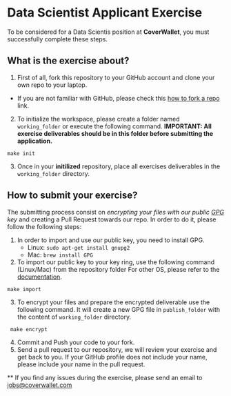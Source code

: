 # Data Scientist Applicant Exercise
To be considered for a Data Scientis position at **CoverWallet**, you must
successfully complete these steps.

## What is the exercise about?

1. First of all, fork this repository to your GitHub account and clone your own repo to your laptop.
  * If you are not familiar with GitHub, please check this
  [how to fork a repo](https://help.github.com/articles/fork-a-repo/) link.
2. To initialize the workspace, please create a folder named `working_folder`
or execute the following command. **IMPORTANT: All exercise deliverables should
be in this folder before submitting the application.**
```
make init
```
3. Once in your **initilized** repository, place all exercises deliverables in the `working_folder` directory.

## How to submit your exercise?
The submitting process consist on _encrypting your files with our public
[GPG](https://gnupg.org/) key_ and creating a Pull Request towards our repo.
In order to do it, please follow the following steps:

1. In order to import and use our public key, you need to install GPG.
   * Linux: `sudo apt-get install gnupg2`
   * Mac: `brew install GPG`
2. To import our public key to your key ring, use the following command (Linux/Mac)
from the repository folder For other OS, please refer to the [documentation](https://www.gnupg.org/documentation/).
 ```
 make import
 ```
3. To encrypt your files and prepare the encrypted deliverable use the following
command. It will create a new GPG file in `publish_folder` with the content of
`working_folder` directory.
```
 make encrypt
```
4. Commit and Push your code to your fork.
5. Send a pull request to our repository, we will review your exercise and get
back to you. If your GitHub profile does not include your name, please include
your name in the pull request.

** If you find any issues during the exercise, please send an email to [jobs@coverwallet.com](mailto:jobs@coverwallet.com)
